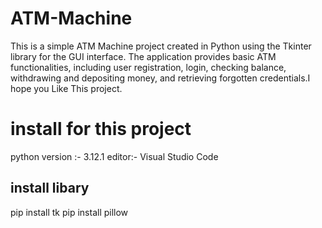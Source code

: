 # ATM-Machine
This is a simple ATM Machine project created in Python using the Tkinter library for the GUI interface. The application provides basic ATM functionalities, including user registration, login, checking balance, withdrawing and depositing money, and retrieving forgotten credentials.I hope you Like This project.
# install for this project
python version :- 3.12.1
editor:- Visual Studio Code
## install libary
pip install tk
pip install pillow
